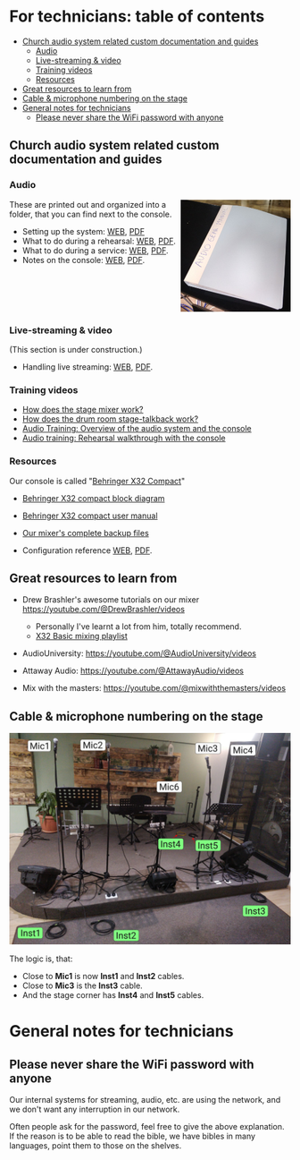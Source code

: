 <h1>For technicians: table of contents</h1>


<!-- TOC -->
  * [Church audio system related custom documentation and guides](#church-audio-system-related-custom-documentation-and-guides)
    * [Audio](#audio)
    * [Live-streaming & video](#live-streaming--video)
    * [Training videos](#training-videos)
    * [Resources](#resources)
  * [Great resources to learn from](#great-resources-to-learn-from)
  * [Cable & microphone numbering on the stage](#cable--microphone-numbering-on-the-stage)
* [General notes for technicians](#general-notes-for-technicians)
  * [Please never share the WiFi password with anyone](#please-never-share-the-wifi-password-with-anyone)
<!-- TOC -->

## Church audio system related custom documentation and guides

### Audio


<img alt="" src="assets/manual.jpg"  align="right" style="float:right" height="200">



These are printed out and organized into a folder, that you can find next
to the console.

* Setting up the system: [WEB](settingup.md), [PDF](settingup.pdf)
* What to do during a rehearsal: [WEB](rehearsal.md), [PDF](rehearsal.pdf).
* What to do during a service: [WEB](service.md), [PDF](service.pdf).
* Notes on the console: [WEB](notes_on_the_console.md), [PDF](notes_on_the_console.pdf).

<br clear="both" style="clear:both"/>

### Live-streaming & video

(This section is under construction.)

* Handling live streaming: [WEB](video.md), [PDF](video.pdf).

### Training videos

* [How does the stage mixer work?](https://youtu.be/nRDQFHH9zpU)
* [How does the drum room stage-talkback work?](https://youtu.be/nelw-jKgT6w)
* [Audio Training: Overview of the audio system and the console](https://youtube.com/watch?v=Z1rGS40XmTA)
* [Audio training: Rehearsal walkthrough with the console](https://youtu.be/tFCiLzC7iok)

### Resources

Our console is called "[Behringer X32 Compact](https://www.behringer.com/product.html?modelCode=P0AAP)"

* [Behringer X32 compact block diagram](assets/x32/blockdiagram.png)
* [Behringer X32 compact user manual](https://mediadl.musictribe.com/media/sys_master/h1f/h56/8849797021726.pdf)
* [Our mixer's complete backup files](assets/console/files/mixer_backups)

* Configuration reference [WEB](configuration_reference.md), [PDF](configuration_reference.pdf).

## Great resources to learn from

* Drew Brashler's awesome tutorials on our mixer https://youtube.com/@DrewBrashler/videos
    * Personally I've learnt a lot from him, totally recommend.
    * [X32 Basic mixing playlist](https://www.youtube.com/watch?v=pmMGCYIoxzA&list=PLZNYaC2mTs0h-Y2sWMvVP4GftI-ORt-9T)

* AudioUniversity: https://youtube.com/@AudioUniversity/videos
* Attaway Audio: https://youtube.com/@AttawayAudio/videos
* Mix with the masters: https://youtube.com/@mixwiththemasters/videos

## Cable & microphone numbering on the stage

![stage.jpg](../for_worship_team/assets/stage.jpg)

The logic is, that:

* Close to **Mic1** is now **Inst1** and **Inst2** cables.
* Close to **Mic3** is the **Inst3** cable.
* And the stage corner has **Inst4** and **Inst5** cables.


# General notes for technicians

## Please never share the WiFi password with anyone
Our internal systems for streaming, audio, etc. are using the network, and we don't want any interruption in our network.

Often people ask for the password, feel free to give the above explanation.
If the reason is to be able to read the bible, we have bibles in many languages, point them 
to those on the shelves.

